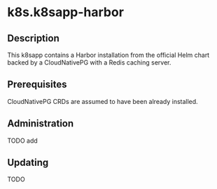 # k8s.k8sapp-harbor

## Description

This k8sapp contains a Harbor installation from the official Helm chart backed by a CloudNativePG with a Redis caching server.

## Prerequisites

CloudNativePG CRDs are assumed to have been already installed.

## Administration

TODO add 

## Updating

TODO
